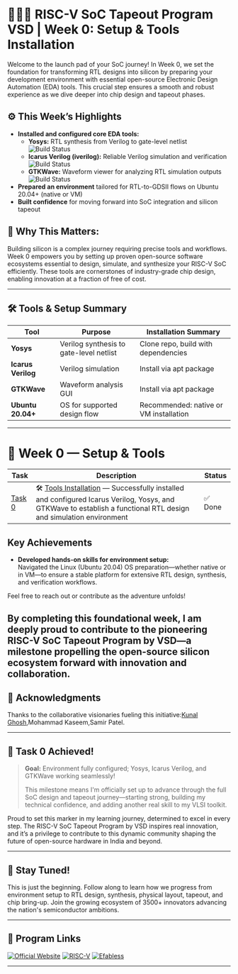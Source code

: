 # 🧑‍💻🔧 RISC-V SoC Tapeout Program VSD | Week 0: Setup & Tools Installation

Welcome to the launch pad of your SoC journey! In Week 0, we set the foundation for transforming RTL designs into silicon by preparing your development environment with essential open-source Electronic Design Automation (EDA) tools. This crucial step ensures a smooth and robust experience as we dive deeper into chip design and tapeout phases.

## ⚙️ This Week’s Highlights
- **Installed and configured core EDA tools:**  
  - **Yosys:** RTL synthesis from Verilog to gate-level netlist ![Build Status](https://img.shields.io/badge/Yosys-✓-green)  
  - **Icarus Verilog (iverilog):** Reliable Verilog simulation and verification ![Build Status](https://img.shields.io/badge/IcarusVerilog-✓-green)  
  - **GTKWave:** Waveform viewer for analyzing RTL simulation outputs ![Build Status](https://img.shields.io/badge/GTKWave-✓-green)  
- **Prepared an environment** tailored for RTL-to-GDSII flows on Ubuntu 20.04+ (native or VM)
- **Built confidence** for moving forward into SoC integration and silicon tapeout

## 🌟 Why This Matters:
Building silicon is a complex journey requiring precise tools and workflows. Week 0 empowers you by setting up proven open-source software ecosystems essential to design, simulate, and synthesize your RISC-V SoC efficiently. These tools are cornerstones of industry-grade chip design, enabling innovation at a fraction of free of cost.

---

## 🛠️ Tools & Setup Summary

| Tool           | Purpose                                  | Installation Summary                      |
|----------------|------------------------------------------|------------------------------------------|
| **Yosys**      | Verilog synthesis to gate-level netlist | Clone repo, build with dependencies      |
| **Icarus Verilog** | Verilog simulation                   | Install via apt package                   |
| **GTKWave**    | Waveform analysis GUI                   | Install via apt package                   |
| **Ubuntu 20.04+** | OS for supported design flow          | Recommended: native or VM installation   |

---

# 📅 Week 0 — Setup & Tools

| Task | Description | Status |
|-------|-------------|---------|
| [Task 0](Week0/Task0/README.md) | 🛠️ [Tools Installation](Week0/Task0/README.md) — Successfully installed and configured Icarus Verilog, Yosys, and GTKWave to establish a functional RTL design and simulation environment | ✅ Done |

## Key Achievements

- **Developed hands-on skills for environment setup:**  
  Navigated the Linux (Ubuntu 20.04) OS preparation—whether native or in VM—to ensure a stable platform for extensive RTL design, synthesis, and verification workflows.


Feel free to reach out or contribute as the adventure unfolds!

By completing this foundational week, I am deeply proud to contribute to the pioneering RISC-V SoC Tapeout Program by VSD—a milestone propelling the open-source silicon ecosystem forward with innovation and collaboration.
---
## 🙏 Acknowledgments

Thanks to the collaborative visionaries fueling this initiative:[Kunal Ghosh](https://github.com/kunalg123),Mohammad Kaseem,Samir Patel.

---

## 🎯 Task 0 Achieved!

> **Goal:** Environment fully configured; Yosys, Icarus Verilog, and GTKWave working seamlessly!  
>  
> This milestone means I'm officially set up to advance through the full SoC design and tapeout journey—starting strong, building my technical confidence, and adding another real skill to my VLSI toolkit.

Proud to set this marker in my learning journey, determined to excel in every step. The RISC-V SoC Tapeout Program by VSD inspires real innovation, and it’s a privilege to contribute to this dynamic community shaping the future of open-source hardware in India and beyond.

---
## 📅 Stay Tuned!

This is just the beginning. Follow along to learn how we progress from environment setup to RTL design, synthesis, physical layout, tapeout, and chip bring-up. Join the growing ecosystem of 3500+ innovators advancing the nation's semiconductor ambitions.

---

## 🔗 Program Links

[![Official Website](https://img.shields.io/badge/Official%20Website-0078D7?style=for-the-badge&logo=internet-explorer&logoColor=white)](https://vsdiat.vlsisystemdesign.com/) 
[![RISC-V](https://img.shields.io/badge/RISC--V-000000?style=for-the-badge&logo=risc-v&logoColor=white)](https://riscv.org/) 
[![Efabless](https://img.shields.io/badge/Efabless-0066CC?style=for-the-badge&logo=vercel&logoColor=white)](https://efabless.com/)

---

